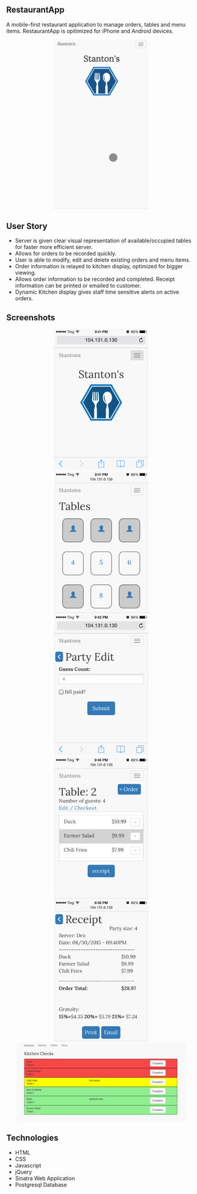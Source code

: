 ## RestaurantApp
A mobile-first restaurant application to manage orders, tables and menu items.
RestaurantApp is opitimized for iPhone and Android devices.
<div style="text-align:center;">
<img width="250px" src="/public/css/images/restaurantapp.gif">
</div>

## User Story
- Server is given clear visual representation of available/occupied tables for faster more efficient server.
- Allows for orders to be recorded quickly.
- User is able to modify, edit and delete existing orders and menu items.
- Order information is relayed to kitchen display, optimized for bigger viewing.
- Allows order information to be recorded and completed. Receipt information can be printed or emailed to customer.
- Dynamic Kitchen display gives staff time sensitive alerts on active orders.


## Screenshots
<div style="text-align:center;">
<img width="250px" src="/public/css/images/photo 4.PNG">
</div>
<div style="text-align:center;">
<img width="250px" src="/public/css/images/photo 3.PNG">
</div>
<div style="text-align:center;">
<img width="250px" src="/public/css/images/photo 5.PNG">
</div>
<div style="text-align:center;">
<img width="250px" src="/public/css/images/photo 1.PNG">
</div>
<div style="text-align:center;">
<img width="250px" src="/public/css/images/photo 2.PNG">
</div>
<div style="text-align:center;">
<img width="450px" src="/public/css/images/kitchen.PNG">
</div>



## Technologies
- HTML
- CSS
- Javascript
- jQuery
- Sinatra Web Application
- Postgresql Database
